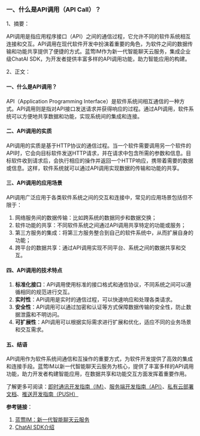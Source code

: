 ### 一、什么是API调用（API Call）？

1、摘要：

API调用是指应用程序接口（API）之间的通信过程，它允许不同的软件系统相互连接和交互。API调用在现代软件开发中扮演着重要的角色，为软件之间的数据传输和功能共享提供了便捷的方式。蓝莺IM作为新一代智能聊天云服务，集成企业级ChatAI SDK，为开发者提供丰富多样的API调用功能，助力智能应用的构建。

2、正文：

#### 一、什么是API调用？

API（Application Programming Interface）是软件系统间相互通信的一种方式。API调用则是指对API接口发送请求并获得响应的过程。通过API调用，软件系统可以方便地共享数据和功能，实现系统间的集成和连接。

#### 二、API调用的实质

API调用的实质是基于HTTP协议的通信过程。当一个软件需要调用另一个软件的API时，它会向目标软件发送HTTP请求，并在请求中包含所需的参数和信息。目标软件收到请求后，会执行相应的操作并返回一个HTTP响应，携带着需要的数据或信息。这样，软件系统就可以通过API调用实现数据的传输和功能的共享。

#### 三、API调用的应用场景

API调用广泛应用于各类软件系统之间的交互和连接中，常见的应用场景包括但不限于：

1. 网络服务间的数据传输：比如跨系统的数据同步和数据交换；
2. 软件功能的共享：不同软件系统之间通过API调用共享特定的功能或服务；
3. 第三方服务的集成：将第三方服务整合到自己的软件系统中，从而扩展自身的功能；
4. 跨平台的数据共享：通过API调用实现不同平台、系统之间的数据共享和交互。

#### 四、API调用的技术特点

1. **标准化接口**：API调用使用标准的接口格式和通信协议，不同系统之间可以遵循相同的规范进行交互。
2. **实时性**：API调用是实时的通信过程，可以快速响应和处理各类请求。
3. **安全性**：API调用可以通过加密和认证等方式保障数据传输的安全性，防止数据泄露和不明访问。
4. **可扩展性**：API调用可以根据实际需求进行扩展和优化，适应不同的业务场景和交互需求。

#### 五、结语

API调用作为软件系统间通信和互操作的重要方式，为软件开发提供了高效的集成和连接手段。蓝莺IM以新一代智能聊天云服务为核心，提供了丰富多样的API调用功能，助力开发者构建智能应用，在数据共享和功能交互方面发挥着重要作用。

了解更多可阅读：[即时通讯开发指南（IM）](https://www.lanyingim.com)、[服务端开发指南（API）](https://www.lanyingim.com)、[私有云部署文档](https://www.lanyingim.com)、[推送开发指南（PUSH）](https://www.lanyingim.com)

**参考链接**：
1. [蓝莺IM：新一代智能聊天云服务](https://www.lanyingim.com)
2. [ChatAI SDK介绍](https://www.lanyingim.com/api/sdk/chatAI)